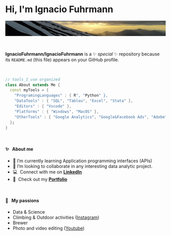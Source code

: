 # Hi, I'm Ignacio Fuhrmann

<p align="center">
  <a href="https://www.linkedin.com/in/ignacio-fuhrmann/">
    <img width="1000" src="https://github.com/IgnacioFuhrmann/IgnacioFuhrmann/blob/main/github.v2.jpg" alt="logo" />
  </a>
</p>
<br />


**IgnacioFuhrmann/IgnacioFuhrmann** is a ✨ _special_ ✨ repository because its `README.md` (this file) appears on your GitHub profile.

<br />

```dart
// tools_I_use organized
class About extends Me { 
  const myTools = {  
    "ProgramingLanguages" : { R", "Python" },
    "DataTools" : { "SQL", "Tableu", "Excel", "Stata" },
    "Editors" : { "Vscode" },
    "Platforms" : { "Windows", "MacOS" },
    "OtherTools" : { "Google Analytics", "Google&Facebook Ads", "Adobe" }
  };
}
```

<br />

#### ✨ &nbsp;&nbsp;About me

- 🌱 I’m currently learning Application programming interfaces (APIs)
- 👯 I’m looking to collaborate in any interesting data analytic project.
- :computer: &nbsp;Connect with me on **[LinkedIn]**
- :office: &nbsp;Check out my **[Portfolio]**

<br />

#### 🧡 &nbsp;&nbsp;My passions

* Data & Science 
* Climbing & Outdoor activities ([Instagram](https://www.instagram.com/nachocochero/))
* Brewer
* Photo and video editing ([Youtube](https://www.youtube.com/channel/UCnN5UeGq6_VnliI_GfnZtAQ))

<!-- END_SECTION:ascii_graph -->
<!-- prettier-ignore-end -->

<!-- links -->

[Portfolio]: https://ignaciofuhrmann.github.io/PortfolioWeb.github.io/
[linkedin]: https://www.linkedin.com/in/ignacio-fuhrmann/

